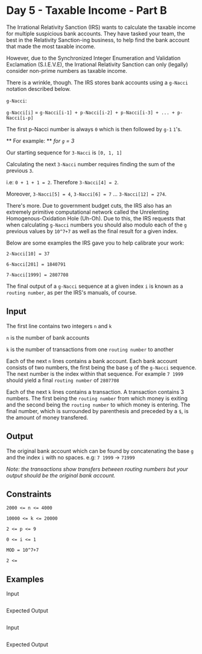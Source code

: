 # Day 5 - Taxable Income - Part B

The Irrational Relativity Sanction (IRS) wants to calculate the taxable income
for multiple suspicious bank accounts. They have tasked your team, the best in
the Relativity Sanction-ing business, to help find the bank account that made
the most taxable income.

However, due to the Synchronized Integer Enumeration and Validation Exclamation (S.I.E.V.E),
the Irrational Relativity Sanction can only (legally) consider non-prime numbers as taxable income.

There is a wrinkle, though. The IRS stores bank accounts using a `g-Nacci` notation described below.

`g-Nacci`:

`g-Nacci[i]` = `g-Nacci[i-1] + p-Nacci[i-2] + p-Nacci[i-3] + ... + p-Nacci[i-p]`

The first p-Nacci number is always `0` which is then followed by `g-1` `1`'s.

** For example: **
*for `g` = 3*

Our starting sequence for `3-Nacci` is `[0, 1, 1]`

Calculating the next `3-Nacci` number requires finding the sum of the previous `3`.

i.e: `0 + 1 + 1 = 2`. Therefore `3-Nacci[4] = 2`.

Moreover, `3-Nacci[5] = 4`, `3-Nacci[6] = 7` ... `3-Nacci[12] = 274`.

There's more. Due to government budget cuts, the IRS also has an extremely
primitive computational network called the Unrelenting Homogenous-Oxidation Hole (Uh-Oh).
Due to this, the IRS requests that when calculating `g-Nacci` numbers you should
also modulo each of the `g` previous values by `10^7+7` as well as the final
result for a given index.

Below are some examples the IRS gave you to help calibrate your work:

`2-Nacci[10] = 37`

`6-Nacci[201] = 1840791`

`7-Nacci[1999] = 2807708`

The final output of a `g-Nacci` sequence at a given index `i` is known as a
`routing number`, as per the IRS's manuals, of course.

## Input

The first line contains two integers `n` and `k`

`n` is the number of bank accounts

`k` is the number of transactions from one `routing number` to another

Each of the next `n` lines contains a bank account. Each bank account consists
of two numbers, the first being the base `g` of the `g-Nacci` sequence. The
next number is the index within that sequence. For example `7 1999` should yield
a final `routing number` of `2807708`

Each of the next `k` lines contains a transaction. A transaction contains 3
numbers. The first being the `routing number` from which money is exiting and
the second being the `routing number` to which money is entering. The final
number, which is surrounded by parenthesis and preceded by a `$`, is the amount
of money transfered.

## Output

The original bank account which can be found by concatenating the base `g` and
the index `i` with no spaces. e.g: `7 1999` -> `71999`

*Note: the transactions show transfers between routing numbers but your output
should be the original bank account.*

## Constraints

`2000 <= n <= 4000`

`10000 <= k <= 20000`

`2 <= p <= 9`

`0 <= i <= 1`

`MOD = 10^7+7`

`2 <= `

## Examples

Input
```
```

Expected Output
```
```

Input
```
```

Expected Output
```
```
